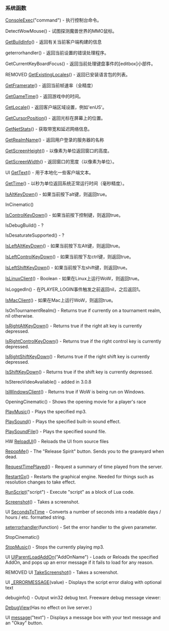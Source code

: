 ### 系统函数

[ConsoleExec](https://wow.gamepedia.com/API_ConsoleExec)\("command"\) - 执行控制台命令。

DetectWowMouse\(\) - 试图探测魔兽世界的MMO鼠标。

[GetBuildInfo](https://wow.gamepedia.com/API_GetBuildInfo)\(\) - 返回有关当前客户端构建的信息

geterrorhandler\(\) - 返回当前设置的错误处理程序。

GetCurrentKeyBoardFocus\(\) - 返回当前处理键盘事件的\[editbox\]小部件。

REMOVED [GetExistingLocales](https://wow.gamepedia.com/API_GetExistingLocales)\(\) - 返回已安装语言包的列表。

[GetFramerate](https://wow.gamepedia.com/API_GetFramerate)\(\) - 返回当前帧速率（全精度）

[GetGameTime](https://wow.gamepedia.com/API_GetGameTime)\(\) - 返回游戏中的时间。

[GetLocale](https://wow.gamepedia.com/API_GetLocale)\(\) - 返回客户端区域设置，例如'enUS'。

[GetCursorPosition](https://wow.gamepedia.com/API_GetCursorPosition)\(\) - 返回光标在屏幕上的位置。

[GetNetStats](https://wow.gamepedia.com/API_GetNetStats)\(\) - 获取带宽和延迟网络信息。

[GetRealmName](https://wow.gamepedia.com/API_GetRealmName)\(\) - 返回用户登录的服务器的名称

[GetScreenHeight](https://wow.gamepedia.com/API_GetScreenHeight)\(\) - 以像素为单位返回窗口的高度。

[GetScreenWidth](https://wow.gamepedia.com/API_GetScreenWidth)\(\) - 返回窗口的宽度（以像素为单位）。

UI [GetText](https://wow.gamepedia.com/API_GetText)\(\) - 用于本地化一些客户端文本。

[GetTime](https://wow.gamepedia.com/API_GetTime)\(\) - 以秒为单位返回系统正常运行时间（毫秒精度）。

[IsAltKeyDown](https://wow.gamepedia.com/API_IsAltKeyDown)\(\) - 如果当前按下alt键，则返回true。

InCinematic\(\)

[IsControlKeyDown](https://wow.gamepedia.com/API_IsControlKeyDown)\(\) - 如果当前按下控制键，则返回true。

IsDebugBuild\(\) - ?

IsDesaturateSupported\(\) - ?

[IsLeftAltKeyDown](https://wow.gamepedia.com/API_IsLeftAltKeyDown)\(\) - 如果当前按下左Alt键，则返回true。

[IsLeftControlKeyDown](https://wow.gamepedia.com/API_IsLeftControlKeyDown)\(\) - 如果当前按下左ctrl键，则返回true。

[IsLeftShiftKeyDown](https://wow.gamepedia.com/API_IsLeftShiftKeyDown)\(\) - 如果当前按下左shift键，则返回true。

[IsLinuxClient](https://wow.gamepedia.com/API_IsLinuxClient)\(\) - Boolean  - 如果在Linux上运行WoW，则返回true。

IsLoggedIn\(\) - 在PLAYER\_LOGIN事件触发之前返回nil，之后返回1。

[IsMacClient](https://wow.gamepedia.com/API_IsMacClient)\(\) - 如果在Mac上运行WoW，则返回true。

IsOnTournamentRealm\(\) - Returns true if currently on a tournament realm, nil otherwise.

[IsRightAltKeyDown](https://wow.gamepedia.com/API_IsRightAltKeyDown)\(\) - Returns true if the right alt key is currently depressed.

[IsRightControlKeyDown](https://wow.gamepedia.com/API_IsRightControlKeyDown)\(\) - Returns true if the right control key is currently depressed.

[IsRightShiftKeyDown](https://wow.gamepedia.com/API_IsRightShiftKeyDown)\(\) - Returns true if the right shift key is currently depressed.

[IsShiftKeyDown](https://wow.gamepedia.com/API_IsShiftKeyDown)\(\) - Returns true if the shift key is currently depressed.

IsStereoVideoAvailable\(\) - added in 3.0.8

[IsWindowsClient](https://wow.gamepedia.com/API_IsWindowsClient)\(\) - Returns true if WoW is being run on Windows.

OpeningCinematic\(\) - Shows the opening movie for a player's race

[PlayMusic](https://wow.gamepedia.com/API_PlayMusic)\(\) - Plays the specified mp3.

[PlaySound](https://wow.gamepedia.com/API_PlaySound)\(\) - Plays the specified built-in sound effect.

[PlaySoundFile](https://wow.gamepedia.com/API_PlaySoundFile)\(\) - Plays the specified sound file.

HW [ReloadUI](https://wow.gamepedia.com/API_ReloadUI)\(\) - Reloads the UI from source files

[RepopMe](https://wow.gamepedia.com/API_RepopMe)\(\) - The "Release Spirit" button. Sends you to the graveyard when dead.

[RequestTimePlayed](https://wow.gamepedia.com/API_RequestTimePlayed)\(\) - Request a summary of time played from the server.

[RestartGx](https://wow.gamepedia.com/API_RestartGx)\(\) - Restarts the graphical engine. Needed for things such as resolution changes to take effect.

[RunScript](https://wow.gamepedia.com/API_RunScript)\("script"\) - Execute "script" as a block of Lua code.

[Screenshot](https://wow.gamepedia.com/API_Screenshot)\(\) - Takes a screenshot.

UI [SecondsToTime](https://wow.gamepedia.com/API_SecondsToTime) - Converts a number of seconds into a readable days / hours / etc. formatted string.

[seterrorhandler](https://wow.gamepedia.com/API_seterrorhandler)\(function\) - Set the error handler to the given parameter.

StopCinematic\(\)

[StopMusic](https://wow.gamepedia.com/API_StopMusic)\(\) - Stops the currently playing mp3.

UI [UIParentLoadAddOn](https://wow.gamepedia.com/API_UIParentLoadAddOn)\("AddOnName"\) - Loads or Reloads the specified AddOn, and pops up an error message if it fails to load for any reason.

REMOVED UI [TakeScreenshot](https://wow.gamepedia.com/API_TakeScreenshot)\(\) - Takes a screenshot.

UI [\_ERRORMESSAGE](https://wow.gamepedia.com/API_ERRORMESSAGE)\(value\) - Displays the script error dialog with optional text

debuginfo\(\) - Output win32 debug text. Freeware debug message viewer:

[DebugView](http://www.sysinternals.com/Utilities/DebugView.html)\(Has no effect on live server.\)

UI [message](https://wow.gamepedia.com/API_message)\("text"\) - Displays a message box with your text message and an "Okay" button.

